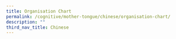 ```yaml
---
title: Organisation Chart
permalink: /cognitive/mother-tongue/chinese/organisation-chart/
description: ""
third_nav_title: Chinese
---
```

